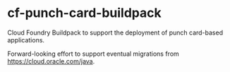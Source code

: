 # cf-punch-card-buildpack
Cloud Foundry Buildpack to support the deployment of punch card-based applications.

Forward-looking effort to support eventual migrations from https://cloud.oracle.com/java.
